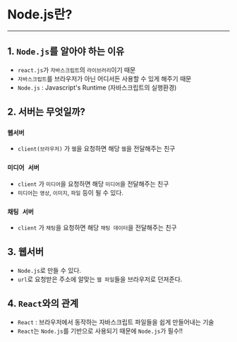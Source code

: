 # Node.js란?
---
## 1. `Node.js`를 알아야 하는 이유
* `react.js`가 `자바스크립트`의 `라이브러리`이기 때문
* `자바스크립트`를 브라우저가 아닌 어디서든 사용할 수 있게 해주기 때문
* `Node.js` : Javascript's Runtime (자바스크립트의 실행환경)

## 2. 서버는 무엇일까?
### `웹서버`
* `client(브라우저)` 가 `웹`을 요청하면 해당 `웹`을 전달해주는 친구
### `미디어 서버`
* `client` 가 `미디어`을 요청하면 해당 `미디어`을 전달해주는 친구
* `미디어`는 `영상`, `이미지`, `파일` 등이 될 수 있다.
### `채팅 서버`
* `client` 가 `채팅`을 요청하면 해당 `채팅 데이터`을 전달해주는 친구

## 3. 웹서버
* `Node.js`로 만들 수 있다.
* `url`로 요청받은 주소에 알맞는 `웹 파일`들을 브라우저로 던져준다.

## 4. `React`와의 관계
* `React` : 브라우저에서 동작하는 자바스크립트 파일들을 쉽게 만들어내는 기술
* `React`는 `Node.js`를 기반으로 사용되기 때문에 `Node.js`가 필수!!

